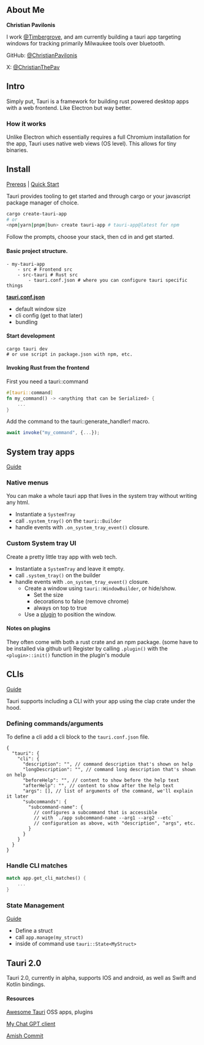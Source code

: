 ## About Me
**Christian Pavilonis**

I work [@Timbergrove](https://timbergrove.com/), and am currently building a tauri app targeting windows for tracking primarily Milwaukee tools over bluetooth.

GitHub: [@ChristianPavilonis](https://github.com/ChristianPavilonis)

X: [@ChristianThePav](https://twitter.com/ChristianThePav)
## Intro
Simply put, Tauri is a framework for building rust powered desktop apps with a web frontend. Like Electron but way better.

### How it works
Unlike Electron which essentially requires a full Chromium installation for the app, Tauri uses native web views (OS level). This allows for tiny binaries.

## Install
[Prereqs](https://tauri.app/v1/guides/getting-started/prerequisites) | [Quick Start](https://tauri.app/v1/guides/getting-started/setup/)

Tauri provides tooling to get started and through cargo or your javascript package manager of choice.

```sh
cargo create-tauri-app
# or
<npm|yarn|pnpm|bun> create tauri-app # tauri-app@latest for npm
```

Follow the prompts, choose your stack, then cd in and get started.

#### Basic project structure.

```
- my-tauri-app
    - src # Frontend src
    - src-tauri # Rust src
        - tauri.conf.json # where you can configure tauri specific things
```

[**tauri.conf.json**](https://tauri.app/v1/api/config)
- default window size
- cli config (get to that later)
- bundling

#### Start development
```
cargo tauri dev
# or use script in package.json with npm, etc.
```

#### Invoking Rust from the frontend

First you need a tauri::command
```rust
#[tauri::command]
fn my_command() -> <anything that can be Serialized> {
    ...
}
```

Add the command to the tauri::generate_handler! macro.

```js
await invoke("my_command", {...});
```


## System tray apps
[Guide](https://tauri.app/v1/guides/features/system-tray)

### Native menus
You can make a whole tauri app that lives in the system tray without writing any html.

- Instantiate a `SystemTray`
- call `.system_tray()` on the `tauri::Builder`
- handle events with `.on_system_tray_event()` closure.

### Custom System tray UI
Create a pretty little tray app with web tech.

- Instantiate a `SystemTray` and leave it empty.
- call `.system_tray()` on the builder
- handle events with `.on_system_tray_event()` closure.
    - Create a window using `tauri::WindowBuilder`, or hide/show.
        - Set the size
        - decorations to false (remove chrome)
        - always on top to true
    - Use a [plugin](https://github.com/tauri-apps/tauri-plugin-positioner) to position the window.

#### Notes on plugins
They often come with both a rust crate and an npm package. (some have to be installed via github url)
Register by calling `.plugin()` with the `<plugin>::init()` function in the plugin's module


## CLIs
[Guide](https://tauri.app/v1/guides/features/cli)

Tauri supports including a CLI with your app using the clap crate under the hood.

### Defining commands/arguments
To define a cli add a cli block to the `tauri.conf.json` file.
```
{
  "tauri": {
    "cli": {
      "description": "", // command description that's shown on help
      "longDescription": "", // command long description that's shown on help
      "beforeHelp": "", // content to show before the help text
      "afterHelp": "", // content to show after the help text
      "args": [], // list of arguments of the command, we'll explain it later
      "subcommands": {
        "subcommand-name": {
          // configures a subcommand that is accessible
          // with `./app subcommand-name --arg1 --arg2 --etc`
          // configuration as above, with "description", "args", etc.
        }
      }
    }
  }
}
```

### Handle CLI matches
```rust
match app.get_cli_matches() {
    ...
}
```

### State Management
[Guide](https://tauri.app/v1/guides/features/command/#accessing-managed-state)
- Define a struct
- call `app.manage(my_struct)`
- inside of command use `tauri::State<MyStruct>`

## Tauri 2.0
Tauri 2.0, currently in alpha, supports IOS and android, as well as Swift and Kotlin bindings.

#### Resources
[Awesome Tauri](https://github.com/tauri-apps/awesome-tauri) OSS apps, plugins

[My Chat GPT client](https://github.com/ChristianPavilonis/chat-gpt)

[Amish Commit](https://github.com/amishdev/amish-commit)


